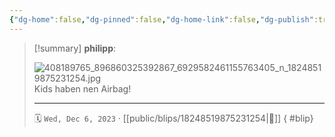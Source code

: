 ```yaml
---
{"dg-home":false,"dg-pinned":false,"dg-home-link":false,"dg-publish":true,"tags":["dgblip"],"disabled rules":["yaml-title","yaml-title-alias","file-name-heading"],"title":"philipp on instagram @ 2023-12-06","created-date":"2023-12-06T14:00:00","updated-date":"2025-05-02T17:43:08","dg-path":"blips/18248519875231254.md","permalink":"/blips/18248519875231254/","dgPassFrontmatter":true}
---
```


> [!summary] **philipp**:
>
> ![408189765_896860325392867_6929582461155763405_n_18248519875231254.jpg](/img/user/attachments/408189765_896860325392867_6929582461155763405_n_18248519875231254.jpg)
> Kids haben nen Airbag!
> - - -
>
> 🗓️ `Wed, Dec 6, 2023` · [[public/blips/18248519875231254\|🔗]]
{ #blip}

